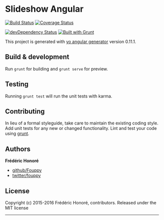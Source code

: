 # Slideshow Angular

[![Build Status](https://travis-ci.org/Fouppy/Slideshow-Angular.svg?branch=master)](https://travis-ci.org/Fouppy/Slideshow-Angular)
[![Coverage Status](https://coveralls.io/repos/Fouppy/Slideshow-Angular/badge.svg)](https://coveralls.io/r/Fouppy/Slideshow-Angular)
<!--[![Dependency Status](https://david-dm.org/Fouppy/Slideshow-Angular.svg)](https://david-dm.org/Fouppy/Slideshow-Angular)-->
[![devDependency Status](https://david-dm.org/Fouppy/Slideshow-Angular/dev-status.svg)](https://david-dm.org/Fouppy/Slideshow-Angular#info=devDependencies)
[![Built with Grunt](https://cdn.gruntjs.com/builtwith.png)](http://gruntjs.com/)

This project is generated with [yo angular generator](https://github.com/yeoman/generator-angular)
version 0.11.1.

## Build & development

Run `grunt` for building and `grunt serve` for preview.

## Testing

Running `grunt test` will run the unit tests with karma.

## Contributing
In lieu of a formal styleguide, take care to maintain the existing coding style. Add unit tests for any new or changed functionality. Lint and test your code using [grunt](http://gruntjs.com/).


## Authors

**Frédéric Honoré**

+ [github/Fouppy](https://github.com/Fouppy)
+ [twitter/fouppy](http://twitter.com/fouppy)


## License
Copyright (c) 2015-2016 Frédéric Honoré, contributors.
Released under the MIT license

***
